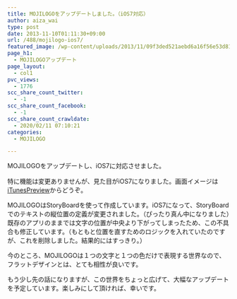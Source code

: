 ```yaml
---
title: MOJILOGOをアップデートしました。（iOS7対応）
author: aiza_wai
type: post
date: 2013-11-10T01:11:30+09:00
url: /488/mojilogo-ios7/
featured_image: /wp-content/uploads/2013/11/09f3ded521aebd6a16f56e53d8146004.png
page_h1:
  - MOJILOGOアップデート
page_layout:
  - col1
pvc_views:
  - 1776
scc_share_count_twitter:
  - -1
scc_share_count_facebook:
  - -1
scc_share_count_crawldate:
  - 2020/02/11 07:10:21
categories:
  - MOJILOGO

---
```

<p class="aligncenter">
  MOJILOGOをアップデートし、<span style="line-height: 1.5;">iOS7に対応させました。</span>
</p>

<!--more-->

特に機能は変更ありませんが、見た目がiOS7になりました。画面イメージは<a href="https://itunes.apple.com/app/id590388039" target="_blank">iTunesPreview</a>からどうぞ。

MOJILOGOはStoryBoardを使って作成しています。iOS7になって、StoryBoardでのテキストの縦位置の定義が変更されました。（ぴったり真ん中になりました）既存のアプリのままでは文字の位置が中央より下がってしまったため、この不具合も修正しています。（もともと位置を直すためのロジックを入れていたのですが、これを削除しました。結果的にはすっきり。）

今のところ、MOJILOGOは１つの文字と１つの色だけで表現する世界なので、フラットデザインとは、とても相性が良いです。

もう少し先の話になりますが、この世界をちょっと広げて、大幅なアップデートを予定しています。楽しみにして頂ければ、幸いです。